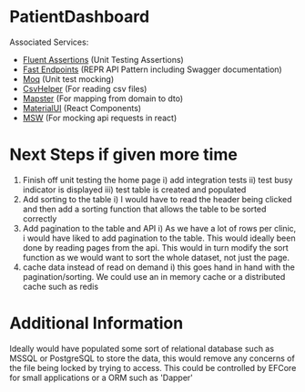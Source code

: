 # PatientDashboard


Associated Services: 
 - [Fluent Assertions](https://github.com/fluentassertions/fluentassertions) (Unit Testing Assertions)
 - [Fast Endpoints](https://github.com/dj-nitehawk/FastEndpoints) (REPR API Pattern including Swagger documentation)
 - [Moq](https://github.com/moq/moq4) (Unit test mocking)
 - [CsvHelper](https://github.com/JoshClose/CsvHelper) (For reading csv files)
 - [Mapster](https://github.com/MapsterMapper/Mapster) (For mapping from domain to dto)
 - [MaterialUI](https://mui.com/) (React Components)
 - [MSW](https://mswjs.io/) (For mocking api requests in react)

# Next Steps if given more time

1) Finish off unit testing the home page
   i) add integration tests
   ii) test busy indicator is displayed
   iii) test table is created and populated
2) Add sorting to the table 
   i) I would have to read the header being clicked and then add a sorting function that allows the table to be sorted correctly
3) Add pagination to the table and API 
   i) As we have a lot of rows per clinic, i would have liked to add pagination to the table. This would ideally been done by reading pages from the api. This would in turn modify the sort function as we would want to sort the whole dataset, not just the page.
4) cache data instead of read on demand
   i) this goes hand in hand with the pagination/sorting. We could use an in memory cache or a distributed cache such as redis
   
# Additional Information
Ideally would have populated some sort of relational database such as MSSQL or PostgreSQL to store the data, this would remove any concerns of the file being locked by trying to access. This could be controlled by EFCore for small applications or a ORM such as 'Dapper'

